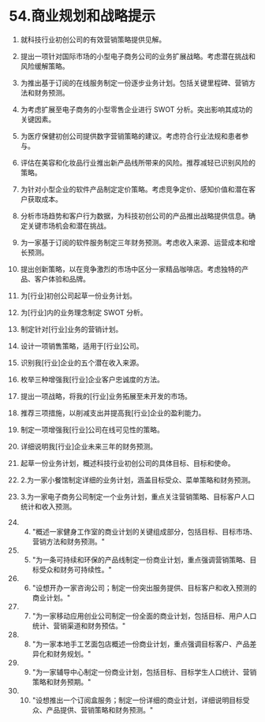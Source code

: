 



# 54.商业规划和战略提示



1.  就科技行业初创公司的有效营销策略提供见解。

1.  提出一项针对国际市场的小型电子商务公司的业务扩展战略。考虑潜在挑战和风险缓解策略。

1.  为推出基于订阅的在线服务制定一份逐步业务计划。包括关键里程碑、营销方法和财务预测。

1.  为考虑扩展至电子商务的小型零售企业进行 SWOT 分析。突出影响其成功的关键因素。

1.  为医疗保健初创公司提供数字营销策略的建议。考虑符合行业法规和患者参与。

1.  评估在美容和化妆品行业推出新产品线所带来的风险。推荐减轻已识别风险的策略。

1.  为针对小型企业的软件产品制定定价策略。考虑竞争定价、感知价值和潜在客户获取成本。

1.  分析市场趋势和客户行为数据，为科技初创公司的产品推出战略提供信息。确定关键市场机会和潜在挑战。

1.  为一家基于订阅的软件服务制定三年财务预测。考虑收入来源、运营成本和增长预测。

1.  提出创新策略，以在竞争激烈的市场中区分一家精品咖啡店。考虑独特的产品、客户体验和品牌。

1.  为[行业]初创公司起草一份业务计划。

1.  为[行业]内的业务理念制定 SWOT 分析。

1.  制定针对[行业]业务的营销计划。

1.  设计一项销售策略，适用于[行业]公司。

1.  识别我[行业]企业的五个潜在收入来源。

1.  枚举三种增强我[行业]企业客户忠诚度的方法。

1.  提出一项战略，将我的[行业]业务拓展至未开发的市场。

1.  推荐三项措施，以削减支出并提高我[行业]企业的盈利能力。

1.  制定一项增强我[行业]公司在线可见性的策略。

1.  详细说明我[行业]企业未来三年的财务预测。

1.  起草一份业务计划，概述科技行业初创公司的具体目标、目标和使命。

1.  2.为一家小餐馆制定详细的业务计划，涵盖目标受众、菜单策略和财务预测。

1.  3.为一家电子商务公司制定一个业务计划，重点关注营销策略、目标客户人口统计和收入预测。

1.  4. "概述一家健身工作室的商业计划的关键组成部分，包括目标、目标市场、营销方法和财务预测。"

1.  5. "为一条可持续和环保的产品线制定一份商业计划，重点强调营销策略、目标受众和财务可持续性。"

1.  6. "设想开办一家咨询公司；制定一份突出服务提供、目标客户和收入预测的商业计划。"

1.  7. "为一家移动应用创业公司制定一份全面的商业计划，包括目标、用户人口统计、营销渠道和财务预估。"

1.  8. "为一家本地手工艺面包店概述一份商业计划，重点强调目标客户、产品差异化和财务规划。"

1.  9. "为一家辅导中心制定一份商业计划，包括目标、目标学生人口统计、营销策略和财务预期。"

1.  10. "设想推出一个订阅盒服务；制定一份详细的商业计划，详细说明目标受众、产品提供、营销策略和财务预测。"
